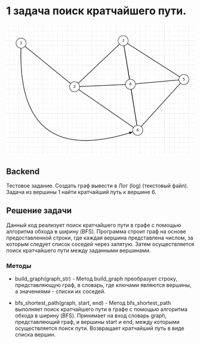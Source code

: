 # 1 задача поиск кратчайшего пути.

![alt text](image.png)

## Backend
Тестовое задание.
Создать граф вывести в Лог (log)  (текстовый файл).
Задача из вершины 1 найти кратчайший путь к вершине 6.

## Решение задачи
Данный код реализует поиск кратчайшего пути в графе с помощью алгоритма обхода в ширину (BFS). Программа строит граф на основе предоставленной строки, где каждая вершина представлена числом, за которым следует список соседей через запятую. Затем осуществляется поиск кратчайшего пути между заданными вершинами.

### Методы 
- build_graph(graph_str) -
Метод build_graph преобразует строку, представляющую граф, в словарь, где ключами являются вершины, а значениями - списки их соседей.

- bfs_shortest_path(graph, start, end) -
Метод bfs_shortest_path выполняет поиск кратчайшего пути в графе с помощью алгоритма обхода в ширину (BFS). Принимает на вход словарь graph, представляющий граф, и вершины start и end, между которыми осуществляется поиск пути. Возвращает кратчайший путь в виде списка вершин.